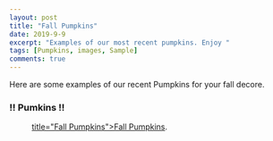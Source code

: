 ```yaml
---
layout: post
title: "Fall Pumpkins"
date: 2019-9-9
excerpt: "Examples of our most recent pumpkins. Enjoy "
tags: [Pumpkins, images, Sample]
comments: true
---
```


Here are some examples of our recent Pumpkins for your fall decore. 

### !! Pumkins !!

<figure>
	<a href="https://i.pinimg.com/564x/e7/51/31/e75131d11f2c92dc2523a554b9613fcb.jpg"> title="Fall Pumpkins">Fall Pumpkins</a>.</figcaption>
</figure>


